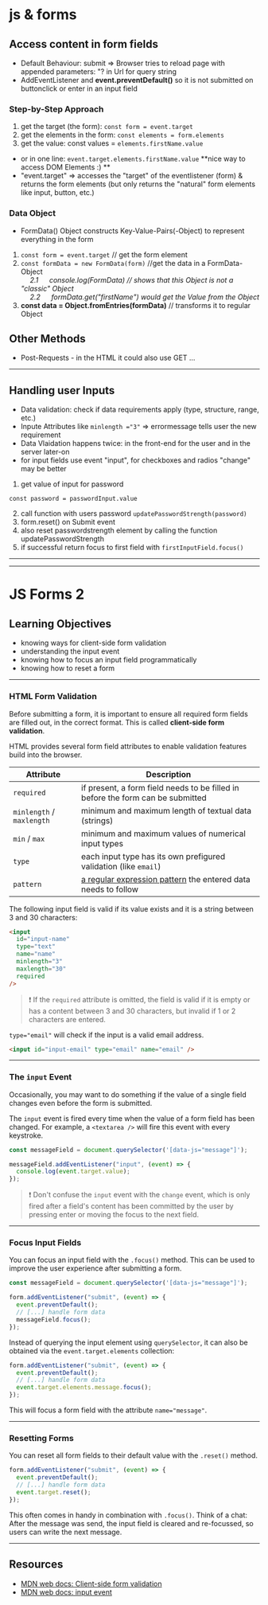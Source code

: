 # js & forms

## Access content in form fields
* Default Behaviour: submit => Browser tries to reload page with appended parameters: "? in Url for query string
* AddEventListener and **event.preventDefault()** so it is not submitted on buttonclick or enter in an input field 

### Step-by-Step Approach
1. get the target (the form): `const form = event.target`
2. get the elements in the form: `const elements = form.elements`
3. get the value: const values = `elements.firstName.value`
* or in one line: `event.target.elements.firstName.value` **nice way to access DOM Elements :) **
* "event.target" => accesses the "target" of the eventlistener (form) & returns the form elements (but only returns the "natural" form elements like input, button, etc.)

### Data Object
* FormData() Object constructs Key-Value-Pairs(-Object) to represent everything in the form
1. `const form = event.target` // get the form element
2. `const formData = new FormData(form)` //get the data in a FormData-Object
<br>&emsp; *2.1 &emsp; console.log(FormData) // shows that this Object is not a "classic" Object*
<br>&emsp; *2.2 &emsp; formData.get("firstName") would get the Value from the Object*
3. **const data = Object.fromEntries(formData)** // transforms it to regular Object

## Other Methods
* Post-Requests - in the HTML it could also use GET ...

-------------------------------

## Handling user Inputs
* Data validation: check if data requirements apply (type, structure, range, etc.)
* Inpute Attributes like `minlength ="3"` => errormessage tells user the new requirement
* Data Vlaidation happens twice: in the front-end for the user and in the server later-on
* for input fields use event "input", for checkboxes and radios "change" may be better

1. get value of input for password
```
const password = passwordInput.value
```
2. call function with users password
```updatePasswordStrength(password)```
3. form.reset() on Submit event
4. also reset passwordstrength element by calling the function updatePasswordStrength
5. if successful return focus to first field with `firstInputField.focus()`



_________________________________
--------------------------------------

# JS Forms 2

## Learning Objectives

- knowing ways for client-side form validation
- understanding the input event
- knowing how to focus an input field programmatically
- knowing how to reset a form

---

### HTML Form Validation

Before submitting a form, it is important to ensure all required form fields are filled out, in the
correct format. This is called **client-side form validation**.

HTML provides several form field attributes to enable validation features build into the browser.

| Attribute                 | Description                                                                                                                                        |
| ------------------------- | -------------------------------------------------------------------------------------------------------------------------------------------------- |
| `required`                | if present, a form field needs to be filled in before the form can be submitted                                                                    |
| `minlength` / `maxlength` | minimum and maximum length of textual data (strings)                                                                                               |
| `min` / `max`             | minimum and maximum values of numerical input types                                                                                                |
| `type`                    | each input type has its own prefigured validation (like `email`)                                                                                   |
| `pattern`                 | [a regular expression pattern](https://developer.mozilla.org/en-US/docs/Web/JavaScript/Guide/Regular_Expressions) the entered data needs to follow |

The following input field is valid if its value exists and it is a string between 3 and 30
characters:

```html
<input
  id="input-name"
  type="text"
  name="name"
  minlength="3"
  maxlength="30"
  required
/>
```

> ❗️ If the `required` attribute is omitted, the field is valid if it is empty or has a content
> between 3 and 30 characters, but invalid if 1 or 2 characters are entered.

`type="email"` will check if the input is a valid email address.

```html
<input id="input-email" type="email" name="email" />
```

---

### The `input` Event

Occasionally, you may want to do something if the value of a single field changes even before the
form is submitted.

The `input` event is fired every time when the value of a form field has been changed. For example,
a `<textarea />` will fire this event with every keystroke.

```js
const messageField = document.querySelector('[data-js="message"]');

messageField.addEventListener("input", (event) => {
  console.log(event.target.value);
});
```

> ❗️ Don't confuse the `input` event with the `change` event, which is only fired after a field's
> content has been committed by the user by pressing enter or moving the focus to the next field.

---

### Focus Input Fields

You can focus an input field with the `.focus()` method. This can be used to improve the user
experience after submitting a form.

```js
const messageField = document.querySelector('[data-js="message"]');

form.addEventListener("submit", (event) => {
  event.preventDefault();
  // [...] handle form data
  messageField.focus();
});
```

Instead of querying the input element using `querySelector`, it can also be obtained via the
`event.target.elements` collection:

```js
form.addEventListener("submit", (event) => {
  event.preventDefault();
  // [...] handle form data
  event.target.elements.message.focus();
});
```

This will focus a form field with the attribute `name="message"`.

---

### Resetting Forms

You can reset all form fields to their default value with the `.reset()` method.

```js
form.addEventListener("submit", (event) => {
  event.preventDefault();
  // [...] handle form data
  event.target.reset();
});
```

This often comes in handy in combination with `.focus()`. Think of a chat: After the message was
send, the input field is cleared and re-focussed, so users can write the next message.

---

## Resources

- [MDN web docs: Client-side form validation](https://developer.mozilla.org/en-US/docs/Learn/Forms/Form_validation)
- [MDN web docs: input event](https://developer.mozilla.org/en-US/docs/Web/API/HTMLElement/input_event)
